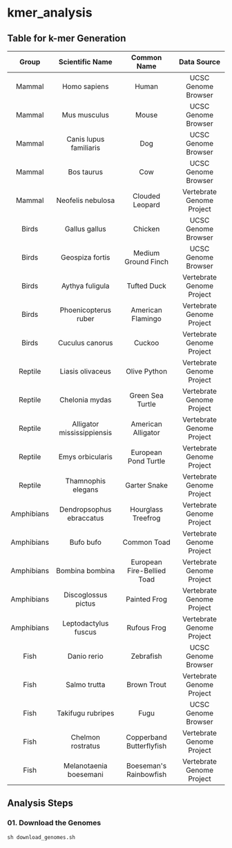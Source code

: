# kmer_analysis

## Table for k-mer Generation

| Group | Scientific Name | Common Name | Data Source |
| :---: | :---: | :---: | :---: |
| Mammal | Homo sapiens | Human | UCSC Genome Browser |
| Mammal | Mus musculus | Mouse | UCSC Genome Browser |
| Mammal | Canis lupus familiaris | Dog | UCSC Genome Browser |
| Mammal | Bos taurus | Cow | UCSC Genome Browser |
| Mammal | Neofelis nebulosa | Clouded Leopard | Vertebrate Genome Project |
| Birds | Gallus gallus | Chicken | UCSC Genome Browser |
| Birds | Geospiza fortis | Medium Ground Finch | UCSC Genome Browser |
| Birds | Aythya fuligula | Tufted Duck | Vertebrate Genome Project |
| Birds | Phoenicopterus ruber | American Flamingo | Vertebrate Genome Project |
| Birds | Cuculus canorus | Cuckoo | Vertebrate Genome Project |
| Reptile | Liasis olivaceus | Olive Python | Vertebrate Genome Project |
| Reptile | Chelonia mydas | Green Sea Turtle | Vertebrate Genome Project |
| Reptile | Alligator mississippiensis | American Alligator | Vertebrate Genome Project |
| Reptile | Emys orbicularis | European Pond Turtle | Vertebrate Genome Project |
| Reptile | Thamnophis elegans | Garter Snake | Vertebrate Genome Project |
| Amphibians | Dendropsophus ebraccatus | Hourglass Treefrog | Vertebrate Genome Project |
| Amphibians | Bufo bufo | Common Toad | Vertebrate Genome Project |
| Amphibians | Bombina bombina | European Fire-Bellied Toad | Vertebrate Genome Project |
| Amphibians | Discoglossus pictus | Painted Frog | Vertebrate Genome Project |
| Amphibians | Leptodactylus fuscus | Rufous Frog | Vertebrate Genome Project |
| Fish | Danio rerio | Zebrafish | UCSC Genome Browser |
| Fish | Salmo trutta | Brown Trout | Vertebrate Genome Project |
| Fish | Takifugu rubripes | Fugu | UCSC Genome Browser |
| Fish | Chelmon rostratus | Copperband Butterflyfish | Vertebrate Genome Project |
| Fish | Melanotaenia boesemani | Boeseman's Rainbowfish | Vertebrate Genome Project |

## Analysis Steps

### 01. Download the Genomes
```
sh download_genomes.sh
```


